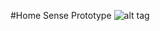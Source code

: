 #Home Sense Prototype
![alt tag](https://cdn.rawgit.com/ucxpresso/Examples/6bfc11ed/screenshot/IMG_4876.jpg)
